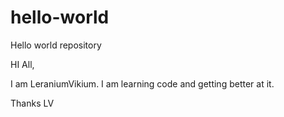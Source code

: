 # hello-world
Hello world repository

HI All,

I am LeraniumVikium. I am learning code and getting better at it.

Thanks
LV

